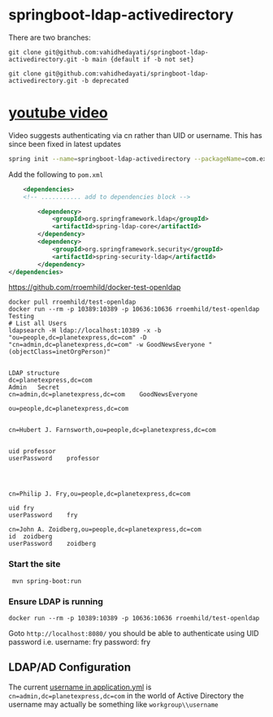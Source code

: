# springboot-ldap-activedirectory

There are two branches: 
```
git clone git@github.com:vahidhedayati/springboot-ldap-activedirectory.git -b main {default if -b not set}

git clone git@github.com:vahidhedayati/springboot-ldap-activedirectory.git -b deprecated
```

# [youtube video](https://studio.youtube.com/video/LLyE8p_UcxM/edit)
Video suggests authenticating via cn rather than UID or username. This has since been fixed in latest updates 

```bash
spring init --name=springboot-ldap-activedirectory --packageName=com.example.ldap.activedirectory --dependencies=web,security springboot-ldap-activedirectory
```

Add the following to  `pom.xml`
```xml
	<dependencies>
    <!-- ........... add to dependencies block -->

		<dependency>
			<groupId>org.springframework.ldap</groupId>
			<artifactId>spring-ldap-core</artifactId>
		</dependency>
		<dependency>
			<groupId>org.springframework.security</groupId>
			<artifactId>spring-security-ldap</artifactId>
		</dependency>
</dependencies>
```



https://github.com/rroemhild/docker-test-openldap


```
docker pull rroemhild/test-openldap
docker run --rm -p 10389:10389 -p 10636:10636 rroemhild/test-openldap
Testing
# List all Users
ldapsearch -H ldap://localhost:10389 -x -b "ou=people,dc=planetexpress,dc=com" -D "cn=admin,dc=planetexpress,dc=com" -w GoodNewsEveryone "(objectClass=inetOrgPerson)"


LDAP structure
dc=planetexpress,dc=com
Admin	Secret
cn=admin,dc=planetexpress,dc=com	GoodNewsEveryone

ou=people,dc=planetexpress,dc=com


cn=Hubert J. Farnsworth,ou=people,dc=planetexpress,dc=com


uid	professor
userPassword	professor




cn=Philip J. Fry,ou=people,dc=planetexpress,dc=com

uid	fry
userPassword	fry

cn=John A. Zoidberg,ou=people,dc=planetexpress,dc=com
id	zoidberg
userPassword	zoidberg
```




### Start the site
```
 mvn spring-boot:run
```

### Ensure LDAP is running 
```
docker run --rm -p 10389:10389 -p 10636:10636 rroemhild/test-openldap
```


Goto `http://localhost:8080/` you should be able to authenticate using UID password i.e. username: fry password: fry


## LDAP/AD Configuration
The current [username in application.yml](https://github.com/vahidhedayati/springboot-ldap-activedirectory/blob/main/src/main/resources/application.yml#L4) is `cn=admin,dc=planetexpress,dc=com`
in the world of Active Directory the username may actually be something like `workgroup\\username`
